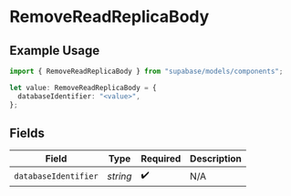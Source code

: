# RemoveReadReplicaBody

## Example Usage

```typescript
import { RemoveReadReplicaBody } from "supabase/models/components";

let value: RemoveReadReplicaBody = {
  databaseIdentifier: "<value>",
};
```

## Fields

| Field                | Type                 | Required             | Description          |
| -------------------- | -------------------- | -------------------- | -------------------- |
| `databaseIdentifier` | *string*             | :heavy_check_mark:   | N/A                  |